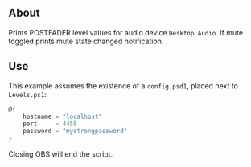 ## About

Prints POSTFADER level values for audio device `Desktop Audio`. If mute toggled prints mute state changed notification.

## Use

This example assumes the existence of a `config.psd1`, placed next to `Levels.ps1`:

```psd1
@{
    hostname = "localhost"
    port     = 4455
    password = "mystrongpassword"
}
```

Closing OBS will end the script.
